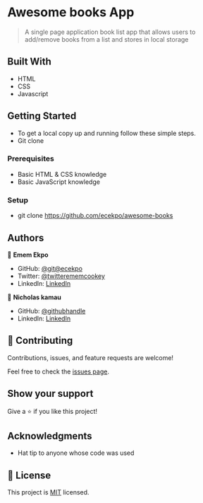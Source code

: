 # Awesome books App 

> A single page application book list app that allows users to add/remove books from a list and stores in local storage

## Built With

- HTML
- CSS
- Javascript

## Getting Started

-  To get a local copy up and running follow these simple steps.
-  Git clone

### Prerequisites

- Basic HTML & CSS knowledge
- Basic JavaScript knowledge

### Setup

- git clone https://github.com/ecekpo/awesome-books

## Authors

👤 **Emem Ekpo**

- GitHub: [@git@ecekpo](https://github.com/@ecekpo)
- Twitter: [@twitterememcookey](https://twitter.com/ememcookey)
- LinkedIn: [LinkedIn](https://https://www.linkedin.com/in/emem-ekpo-857135234/)

👤 **Nicholas kamau**

- GitHub: [@githubhandle](https://github.com/businesskaniki)
- LinkedIn: [LinkedIn](https://www.linkedin.com/in/nicholas-maina-175b52233/)


## 🤝 Contributing

Contributions, issues, and feature requests are welcome!

Feel free to check the [issues page](https://github.com/@ecekpo/issues/).

## Show your support

Give a ⭐️ if you like this project!

## Acknowledgments

- Hat tip to anyone whose code was used

## 📝 License

This project is [MIT](./MIT.md) licensed.